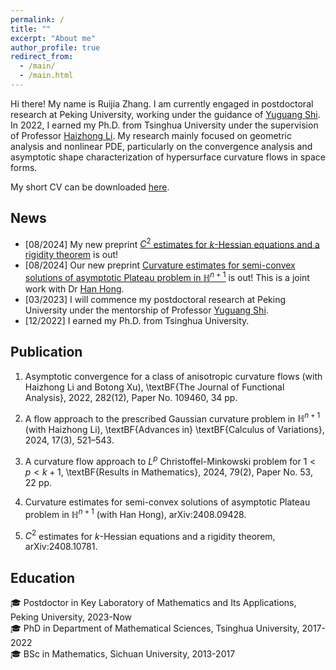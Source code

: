 ```yaml
---
permalink: /
title: ""
excerpt: "About me"
author_profile: true
redirect_from: 
  - /main/
  - /main.html
---
```


Hi there! My name is Ruijia Zhang. I am currently engaged in postdoctoral research at Peking University, working under the guidance of [Yuguang Shi](https://www.math.pku.edu.cn/jsdw/js_20180628175159671361/s_20180628175159671361/69954.htm).
In 2022, I earned my Ph.D. from Tsinghua University under the supervision of Professor [Haizhong Li](https://www.math.tsinghua.edu.cn/info/1125/1931.htm).
My research mainly focused on geometric analysis and nonlinear PDE, particularly on the convergence analysis and asymptotic shape characterization of hypersurface curvature flows in space forms.

My short CV can be downloaded [here](http://ruijia-z.github.io/files/CV_Xing_LIU.pdf).

## News
- [08/2024] My new preprint [$C^2$ estimates for $k$-Hessian equations and a rigidity theorem](https://www.arxiv.org/abs/2408.10781) is out! 
- [08/2024] Our new preprint [Curvature estimates for semi-convex solutions of asymptotic Plateau problem in $\mathbb{H}^{n+1}$](https://www.arxiv.org/abs/2408.09428) is out! This is a joint work with Dr [Han Hong](https://faculty.bjtu.edu.cn/10121/).
- [03/2023] I will commence my postdoctoral research at Peking University under the mentorship of Professor [Yuguang Shi](https://www.math.pku.edu.cn/jsdw/js_20180628175159671361/s_20180628175159671361/69954.htm).
- [12/2022] I earned my Ph.D. from Tsinghua University.


## Publication 
1. Asymptotic convergence for a class of anisotropic curvature flows (with Haizhong Li and Botong Xu), \textBF{The Journal of Functional Analysis}, 2022, 282(12), Paper No. 109460, 34 pp.

2. A flow approach to the prescribed Gaussian curvature problem in $\mathbb{H}^{n+1}$ (with Haizhong Li), \textBF{Advances in} \textBF{Calculus of Variations}, 2024, 17(3), 521–543.

3. A curvature flow approach to $L^p$ Christoffel-Minkowski problem for $1<p<k+1$, \textBF{Results in Mathematics}, 2024, 79(2), Paper No. 53, 22 pp.

4. Curvature estimates for semi-convex solutions of asymptotic Plateau problem in $\mathbb{H}^{n+1}$ (with Han Hong), arXiv:2408.09428.

5. $C^2$ estimates for $k$-Hessian equations and a rigidity theorem, arXiv:2408.10781.

## Education 
:mortar_board: Postdoctor in Key Laboratory of Mathematics and Its Applications, <span class="grey">Peking University</span>, 2023-Now \
:mortar_board: PhD in Department of Mathematical Sciences, <span class="grey">Tsinghua University</span>, 2017-2022 \
:mortar_board: BSc in Mathematics, <span class="grey">Sichuan University</span>, 2013-2017




<!-- ## Contact
### Email
[firstname].[lastname]16 [at] imperial.ac.uk

### Address
Office 617 \
Huxley Building \
180 Queen's Gate, South Kensington \
London SW7 2AZ \
UK -->
